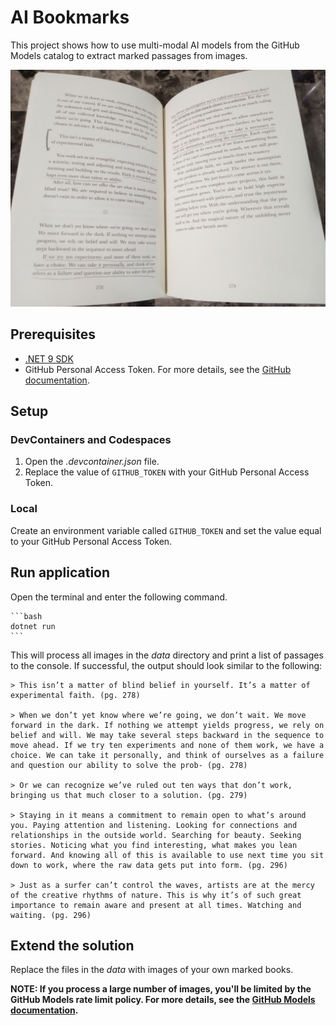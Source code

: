 # AI Bookmarks

This project shows how to use multi-modal AI models from the GitHub Models catalog to extract marked passages from images.

![An image of a book with pencil markings](./data/creative-act-1.jpg)

## Prerequisites

- [.NET 9 SDK](https://dotnet.microsoft.com/download/dotnet/9.0)
- GitHub Personal Access Token. For more details, see the [GitHub documentation](https://docs.github.com/en/authentication/keeping-your-account-and-data-secure/managing-your-personal-access-tokens).

## Setup

### DevContainers and Codespaces

1. Open the *.devcontainer.json* file.
1. Replace the value of `GITHUB_TOKEN` with your GitHub Personal Access Token. 

### Local 

Create an environment variable called `GITHUB_TOKEN` and set the value equal to your GitHub Personal Access Token. 

## Run application

Open the terminal and enter the following command.

    ```bash
    dotnet run
    ```

This will process all images in the *data* directory and print a list of passages to the console. If successful, the output should look similar to the following:

```text
> This isn’t a matter of blind belief in yourself. It’s a matter of experimental faith. (pg. 278)

> When we don’t yet know where we’re going, we don’t wait. We move forward in the dark. If nothing we attempt yields progress, we rely on belief and will. We may take several steps backward in the sequence to move ahead. If we try ten experiments and none of them work, we have a choice. We can take it personally, and think of ourselves as a failure and question our ability to solve the prob- (pg. 278)

> Or we can recognize we’ve ruled out ten ways that don’t work, bringing us that much closer to a solution. (pg. 279)

> Staying in it means a commitment to remain open to what’s around you. Paying attention and listening. Looking for connections and relationships in the outside world. Searching for beauty. Seeking stories. Noticing what you find interesting, what makes you lean forward. And knowing all of this is available to use next time you sit down to work, where the raw data gets put into form. (pg. 296)

> Just as a surfer can’t control the waves, artists are at the mercy of the creative rhythms of nature. This is why it’s of such great importance to remain aware and present at all times. Watching and waiting. (pg. 296)
```

## Extend the solution

Replace the files in the *data* with images of your own marked books. 

**NOTE: If you process a large number of images, you'll be limited by the GitHub Models rate limit policy. For more details, see the [GitHub Models documentation](https://docs.github.com/en/github-models/prototyping-with-ai-models#rate-limits).**
